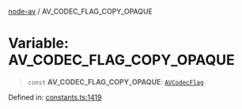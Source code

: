 [node-av](../globals.md) / AV\_CODEC\_FLAG\_COPY\_OPAQUE

# Variable: AV\_CODEC\_FLAG\_COPY\_OPAQUE

> `const` **AV\_CODEC\_FLAG\_COPY\_OPAQUE**: [`AVCodecFlag`](../type-aliases/AVCodecFlag.md)

Defined in: [constants.ts:1419](https://github.com/seydx/av/blob/f8631fc881b394300b1479f511d55cf1c370a87f/src/constants/constants.ts#L1419)
